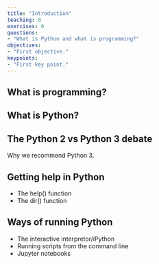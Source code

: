 ```yaml
---
title: "Introduction"
teaching: 0
exercises: 0
questions:
- "What is Python and what is programming?"
objectives:
- "First objective."
keypoints:
- "First key point."
---
```


## What is programming?

## What is Python?

## The Python 2 vs Python 3 debate

Why we recommend Python 3.

## Getting help in Python

* The help() function
* The dir() function

## Ways of running Python

* The interactive interpretor/iPython
* Running scripts from the command line
* Jupyter notebooks
